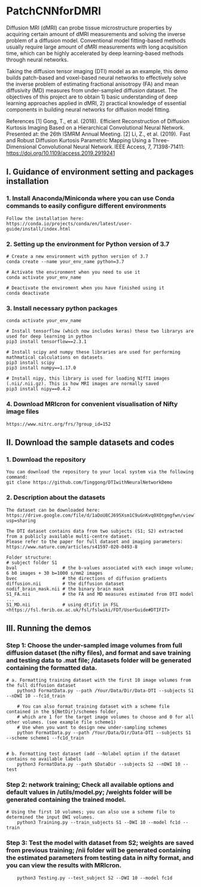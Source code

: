 # PatchCNNforDMRI

Diffusion MRI (dMRI) can probe tissue microstructure properties by acquiring certain amount of dMRI measurements and solving the inverse problem of a diffusion model. Conventional model fitting-based methods usually require large amount of dMRI measurements with long acquisition time, which can be highly accelerated by deep learning-based methods through neural networks.

Taking the diffusion tensor imaging (DTI) model as an example, this demo builds patch-based and voxel-based neural networks to effectively solve the inverse problem of estimating fractional anisotropy (FA) and mean diffusivity (MD) measures from under-sampled diffusion dataset. The objectives of this project are to obtain 1) basic understanding of deep learning approaches applied in dMRI, 2) practical knowledge of essential components in building neural networks for diffusion model fitting.

References
[1] Gong, T., et al. (2018).  Efficient Reconstruction of Diffusion Kurtosis Imaging Based on a Hierarchical Convolutional Neural Network. Presented at: the 26th ISMRM Annual Meeting.
[2] Li, Z., et al. (2019).  Fast and Robust Diffusion Kurtosis Parametric Mapping Using a Three-Dimensional Convolutional Neural Network. IEEE Access, 7, 71398-71411: https://doi.org/10.1109/access.2019.2919241

## I. Guidance of environment setting and packages installation

### 1. Install Anaconda/Miniconda where you can use Conda commands to easily configure different environments

    Follow the installation here: https://conda.io/projects/conda/en/latest/user-guide/install/index.html

### 2. Setting up the environment for Python version of 3.7 

    # Create a new environment with python version of 3.7
    conda create --name your_env_name python=3.7   

    # Activate the environment when you need to use it
    conda activate your_env_name 
    
    # Deactivate the enviroment when you have finished using it   
    conda deactivate
 
### 3. Install necessary python packages
    
    conda activate your_env_name

    # Install tensorflow (which now includes keras) these two librarys are used for deep learning in python
    pip3 install tensorflow==2.3.1

    # Install scipy and numpy these libraries are used for performing mathmatical calculations on datasets 
    pip3 install scipy
    pip3 install numpy==1.17.0

    # Install nipy, this library is used for loading NIfTI images (.nii/.nii.gz). This is how MRI images are normally saved
    pip3 install nipy==0.4.2
    
### 4. Download MRIcron for convenient visualisation of Nifty image files

    https://www.nitrc.org/frs/?group_id=152

## II. Download the sample datasets and codes

### 1. Download the repository

    You can download the repository to your local system via the following command:
    git clone https://github.com/Tinggong/DTIwithNeuralNetworkDemo

### 2. Description about the datasets

    The dataset can be downloaded here: https://drive.google.com/file/d/1aDoU8CJ695Xsm1C9uGnKvq0XOtgmgfwn/view?usp=sharing  

    The DTI dataset contains data from two subjects (S1; S2) extracted from a publicly available multi-centre dataset. 
    Please refer to the paper for full dataset and imaging parameters: https://www.nature.com/articles/s41597-020-0493-8

    Folder structure:
    # subject folder S1 
    bval                 # the b-values associated with each image volume; 6 b0 images + 30 b=1000 s/mm2 images
    bvec                 # the directions of diffusion gradients
    diffusion.nii        # the diffusion dataset
    nodif_brain_mask.nii # the binary brain mask
    S1_FA.nii            # the FA and MD measures estimated from DTI model ...
    S1_MD.nii            # using dtifit in FSL <https://fsl.fmrib.ox.ac.uk/fsl/fslwiki/FDT/UserGuide#DTIFIT>

## III. Running the demos

### Step 1: Choose the under-sampled image volumes from full diffusion dataset (the nifty files), and format and save training and testing data to .mat file; /datasets folder will be generated containing the formatted data.

    # a. Formatting training dataset with the first 10 image volumes from the full diffusion dataset
        python3 FormatData.py --path /Your/Data/Dir/Data-DTI --subjects S1 --nDWI 10 --fc1d_train 
  
        # You can also format training dataset with a scheme file contained in the ${NetDir}/schemes folder, 
        # which are 1 for the target image volumes to choose and 0 for all other volumes. (see example file scheme1)
        # Use when you want to design new under-sampling schemes
        python FormatData.py --path /Your/Data/Dir/Data-DTI --subjects S1 --scheme scheme1 --fc1d_train 


    # b. Formatting test dataset (add --Nolabel option if the dataset contains no available labels
        python3 FormatData.py --path $DataDir --subjects S2 --nDWI 10 --test

### Step 2: network training; Check all available options and default values in /utils/model.py; /weights folder will be generated containing the trained model.

    # Using the first 10 volumes; you can also use a scheme file to determined the input DWI volumes. 
        python3 Training.py --train_subjects S1 --DWI 10 --model fc1d --train 

### Step 3: Test the model with dataset from S2; weights are saved from previous training; /nii folder will be generated containing the estimated parameters from testing data in nifty format, and you can view the results with MRIcron.

        python3 Testing.py --test_subject S2 --DWI 10 --model fc1d
